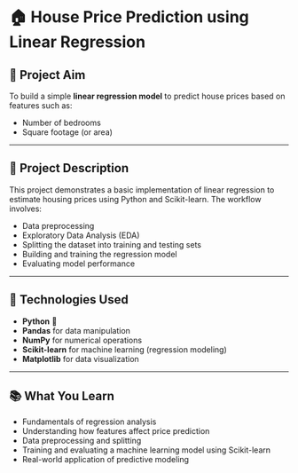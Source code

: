# 🏠 House Price Prediction using Linear Regression

## 📌 Project Aim
To build a simple **linear regression model** to predict house prices based on features such as:
- Number of bedrooms
- Square footage (or area)

---

## 📄 Project Description
This project demonstrates a basic implementation of linear regression to estimate housing prices using Python and Scikit-learn. The workflow involves:
- Data preprocessing
- Exploratory Data Analysis (EDA)
- Splitting the dataset into training and testing sets
- Building and training the regression model
- Evaluating model performance

---

## 🧰 Technologies Used
- **Python** 🐍  
- **Pandas** for data manipulation  
- **NumPy** for numerical operations  
- **Scikit-learn** for machine learning (regression modeling)  
- **Matplotlib** for data visualization

---

## 📚 What You Learn
- Fundamentals of regression analysis
- Understanding how features affect price prediction
- Data preprocessing and splitting
- Training and evaluating a machine learning model using Scikit-learn
- Real-world application of predictive modeling
